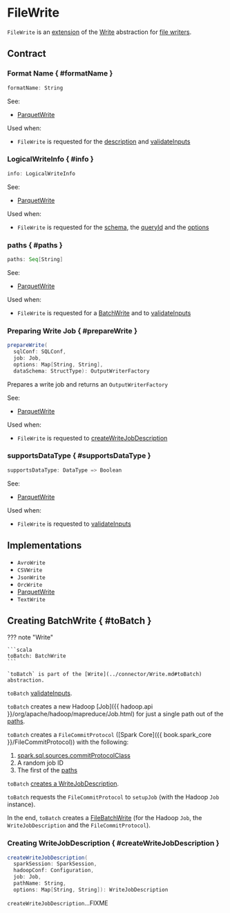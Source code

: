 # FileWrite

`FileWrite` is an [extension](#contract) of the [Write](../connector/Write.md) abstraction for [file writers](#implementations).

## Contract

### Format Name { #formatName }

```scala
formatName: String
```

See:

* [ParquetWrite](../parquet/ParquetWrite.md#formatName)

Used when:

* `FileWrite` is requested for the [description](#description) and [validateInputs](#validateInputs)

### LogicalWriteInfo { #info }

```scala
info: LogicalWriteInfo
```

See:

* [ParquetWrite](../parquet/ParquetWrite.md#info)

Used when:

* `FileWrite` is requested for the [schema](#schema), the [queryId](#queryId) and the [options](#options)

### paths { #paths }

```scala
paths: Seq[String]
```

See:

* [ParquetWrite](../parquet/ParquetWrite.md#paths)

Used when:

* `FileWrite` is requested for a [BatchWrite](#toBatch) and to [validateInputs](#validateInputs)

### Preparing Write Job { #prepareWrite }

```scala
prepareWrite(
  sqlConf: SQLConf,
  job: Job,
  options: Map[String, String],
  dataSchema: StructType): OutputWriterFactory
```

Prepares a write job and returns an `OutputWriterFactory`

See:

* [ParquetWrite](../parquet/ParquetWrite.md#prepareWrite)

Used when:

* `FileWrite` is requested to [createWriteJobDescription](#createWriteJobDescription)

### supportsDataType { #supportsDataType }

```scala
supportsDataType: DataType => Boolean
```

See:

* [ParquetWrite](../parquet/ParquetWrite.md#supportsDataType)

Used when:

* `FileWrite` is requested to [validateInputs](#validateInputs)

## Implementations

* `AvroWrite`
* `CSVWrite`
* `JsonWrite`
* `OrcWrite`
* [ParquetWrite](../parquet/ParquetWrite.md)
* `TextWrite`

## Creating BatchWrite { #toBatch }

??? note "Write"

    ```scala
    toBatch: BatchWrite
    ```

    `toBatch` is part of the [Write](../connector/Write.md#toBatch) abstraction.

`toBatch` [validateInputs](#validateInputs).

`toBatch` creates a new Hadoop [Job]({{ hadoop.api }}/org/apache/hadoop/mapreduce/Job.html) for just a single path out of the [paths](#paths).

`toBatch` creates a `FileCommitProtocol` ([Spark Core]({{ book.spark_core }}/FileCommitProtocol)) with the following:

1. [spark.sql.sources.commitProtocolClass](../configuration-properties.md#spark.sql.sources.commitProtocolClass)
1. A random job ID
1. The first of the [paths](#paths)

`toBatch` [creates a WriteJobDescription](#createWriteJobDescription).

`toBatch` requests the `FileCommitProtocol` to `setupJob` (with the Hadoop `Job` instance).

In the end, `toBatch` creates a [FileBatchWrite](FileBatchWrite.md) (for the Hadoop `Job`, the `WriteJobDescription` and the `FileCommitProtocol`).

### Creating WriteJobDescription { #createWriteJobDescription }

```scala
createWriteJobDescription(
  sparkSession: SparkSession,
  hadoopConf: Configuration,
  job: Job,
  pathName: String,
  options: Map[String, String]): WriteJobDescription
```

`createWriteJobDescription`...FIXME
